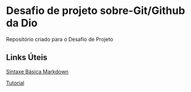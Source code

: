 # Desafio de projeto sobre-Git/Github da Dio
Repositório criado para o Desafio de Projeto 
## Links Úteis
[Sintaxe Básica Markdown](https://www.markdownguide.org/getting-started/)

[Tutorial](https://www.markdowntutorial.com/)
